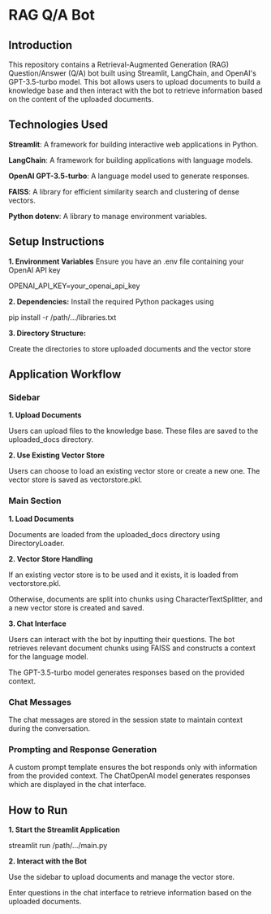 # RAG Q/A Bot

## Introduction
This repository contains a Retrieval-Augmented Generation (RAG) Question/Answer (Q/A) bot built using Streamlit, LangChain, and OpenAI's GPT-3.5-turbo model. This bot allows users to upload documents to build a knowledge base and then interact with the bot to retrieve information based on the content of the uploaded documents.

## Technologies Used
**Streamlit**: A framework for building interactive web applications in Python.

**LangChain**: A framework for building applications with language models.

**OpenAI GPT-3.5-turbo**: A language model used to generate responses.

**FAISS**: A library for efficient similarity search and clustering of dense vectors.

**Python dotenv**: A library to manage environment variables.

## Setup Instructions

**1. Environment Variables**
Ensure you have an .env file containing your OpenAI API key

OPENAI_API_KEY=your_openai_api_key

**2. Dependencies:**
Install the required Python packages using

pip install -r /path/.../libraries.txt

**3. Directory Structure:**

Create the directories to store uploaded documents and the vector store

## Application Workflow

### Sidebar
**1. Upload Documents**

Users can upload files to the knowledge base. These files are saved to the uploaded_docs directory.

**2. Use Existing Vector Store**

Users can choose to load an existing vector store or create a new one. The vector store is saved as vectorstore.pkl.

### Main Section

**1. Load Documents**

Documents are loaded from the uploaded_docs directory using DirectoryLoader.

**2. Vector Store Handling**

If an existing vector store is to be used and it exists, it is loaded from vectorstore.pkl.

Otherwise, documents are split into chunks using CharacterTextSplitter, and a new vector store is created and saved.

**3. Chat Interface**

Users can interact with the bot by inputting their questions. The bot retrieves relevant document chunks using FAISS and constructs a context for the language model.

The GPT-3.5-turbo model generates responses based on the provided context.

### Chat Messages

The chat messages are stored in the session state to maintain context during the conversation.

### Prompting and Response Generation

A custom prompt template ensures the bot responds only with information from the provided context. The ChatOpenAI model generates responses which are displayed in the chat interface.

## How to Run

**1. Start the Streamlit Application**

streamlit run /path/.../main.py

**2. Interact with the Bot**

Use the sidebar to upload documents and manage the vector store.

Enter questions in the chat interface to retrieve information based on the uploaded documents.
